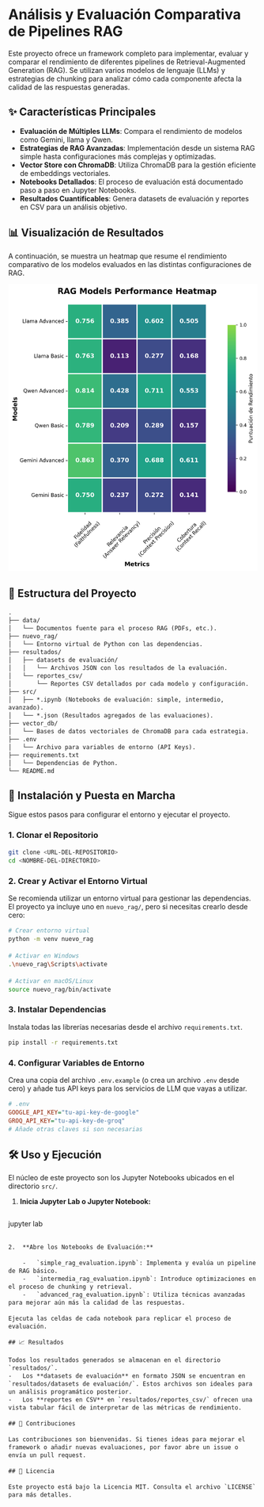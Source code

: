 # Análisis y Evaluación Comparativa de Pipelines RAG

Este proyecto ofrece un framework completo para implementar, evaluar y comparar el rendimiento de diferentes pipelines de Retrieval-Augmented Generation (RAG). Se utilizan varios modelos de lenguaje (LLMs) y estrategias de chunking para analizar cómo cada componente afecta la calidad de las respuestas generadas.

## ✨ Características Principales

- **Evaluación de Múltiples LLMs**: Compara el rendimiento de modelos como Gemini, llama y Qwen.
- **Estrategias de RAG Avanzadas**: Implementación desde un sistema RAG simple hasta configuraciones más complejas y optimizadas.
- **Vector Store con ChromaDB**: Utiliza ChromaDB para la gestión eficiente de embeddings vectoriales.
- **Notebooks Detallados**: El proceso de evaluación está documentado paso a paso en Jupyter Notebooks.
- **Resultados Cuantificables**: Genera datasets de evaluación y reportes en CSV para un análisis objetivo.

## 📊 Visualización de Resultados

A continuación, se muestra un heatmap que resume el rendimiento comparativo de los modelos evaluados en las distintas configuraciones de RAG.

![Heatmap de Resultados](src/heatmap_rag_models.png)

## 📂 Estructura del Proyecto

```
.
├── data/
│   └── Documentos fuente para el proceso RAG (PDFs, etc.).
├── nuevo_rag/
│   └── Entorno virtual de Python con las dependencias.
├── resultados/
│   ├── datasets de evaluación/
│   │   └── Archivos JSON con los resultados de la evaluación.
│   └── reportes_csv/
│       └── Reportes CSV detallados por cada modelo y configuración.
├── src/
│   ├── *.ipynb (Notebooks de evaluación: simple, intermedio, avanzado).
│   └── *.json (Resultados agregados de las evaluaciones).
├── vector_db/
│   └── Bases de datos vectoriales de ChromaDB para cada estrategia.
├── .env
│   └── Archivo para variables de entorno (API Keys).
├── requirements.txt
│   └── Dependencias de Python.
└── README.md
```

## 🚀 Instalación y Puesta en Marcha

Sigue estos pasos para configurar el entorno y ejecutar el proyecto.

### 1. Clonar el Repositorio

```bash
git clone <URL-DEL-REPOSITORIO>
cd <NOMBRE-DEL-DIRECTORIO>
```

### 2. Crear y Activar el Entorno Virtual

Se recomienda utilizar un entorno virtual para gestionar las dependencias. El proyecto ya incluye uno en `nuevo_rag/`, pero si necesitas crearlo desde cero:

```bash
# Crear entorno virtual
python -m venv nuevo_rag

# Activar en Windows
.\nuevo_rag\Scripts\activate

# Activar en macOS/Linux
source nuevo_rag/bin/activate
```

### 3. Instalar Dependencias

Instala todas las librerías necesarias desde el archivo `requirements.txt`.

```bash
pip install -r requirements.txt
```

### 4. Configurar Variables de Entorno

Crea una copia del archivo `.env.example` (o crea un archivo `.env` desde cero) y añade tus API keys para los servicios de LLM que vayas a utilizar.

```ini
# .env
GOOGLE_API_KEY="tu-api-key-de-google"
GROQ_API_KEY="tu-api-key-de-groq"
# Añade otras claves si son necesarias
```

## 🛠️ Uso y Ejecución

El núcleo de este proyecto son los Jupyter Notebooks ubicados en el directorio `src/`.

1.  **Inicia Jupyter Lab o Jupyter Notebook:**

    ```bash
jupyter lab
```

2.  **Abre los Notebooks de Evaluación:**

    -   `simple_rag_evaluation.ipynb`: Implementa y evalúa un pipeline de RAG básico.
    -   `intermedia_rag_evaluation.ipynb`: Introduce optimizaciones en el proceso de chunking y retrieval.
    -   `advanced_rag_evaluation.ipynb`: Utiliza técnicas avanzadas para mejorar aún más la calidad de las respuestas.

Ejecuta las celdas de cada notebook para replicar el proceso de evaluación.

## 📈 Resultados

Todos los resultados generados se almacenan en el directorio `resultados/`.
-   Los **datasets de evaluación** en formato JSON se encuentran en `resultados/datasets de evaluación/`. Estos archivos son ideales para un análisis programático posterior.
-   Los **reportes en CSV** en `resultados/reportes_csv/` ofrecen una vista tabular fácil de interpretar de las métricas de rendimiento.

## 🤝 Contribuciones

Las contribuciones son bienvenidas. Si tienes ideas para mejorar el framework o añadir nuevas evaluaciones, por favor abre un issue o envía un pull request.

## 📄 Licencia

Este proyecto está bajo la Licencia MIT. Consulta el archivo `LICENSE` para más detalles.
